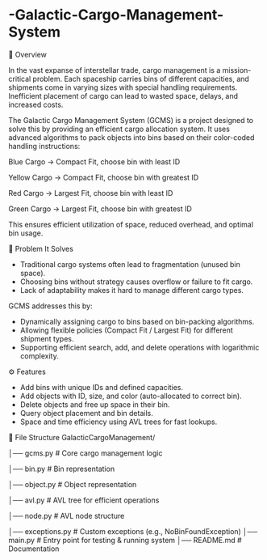 # -Galactic-Cargo-Management-System

🌌 Overview

In the vast expanse of interstellar trade, cargo management is a mission-critical problem. Each spaceship carries bins of different capacities, and shipments come in varying sizes with special handling requirements. Inefficient placement of cargo can lead to wasted space, delays, and increased costs.

The Galactic Cargo Management System (GCMS) is a project designed to solve this by providing an efficient cargo allocation system. It uses advanced algorithms to pack objects into bins based on their color-coded handling instructions:

Blue Cargo → Compact Fit, choose bin with least ID

Yellow Cargo → Compact Fit, choose bin with greatest ID

Red Cargo → Largest Fit, choose bin with least ID

Green Cargo → Largest Fit, choose bin with greatest ID

This ensures efficient utilization of space, reduced overhead, and optimal bin usage.

🧠 Problem It Solves

- Traditional cargo systems often lead to fragmentation (unused bin space).
- Choosing bins without strategy causes overflow or failure to fit cargo.
- Lack of adaptability makes it hard to manage different cargo types.

GCMS addresses this by:
- Dynamically assigning cargo to bins based on bin-packing algorithms.
- Allowing flexible policies (Compact Fit / Largest Fit) for different shipment types.
- Supporting efficient search, add, and delete operations with logarithmic complexity.

⚙️ Features
- Add bins with unique IDs and defined capacities.
- Add objects with ID, size, and color (auto-allocated to correct bin).
- Delete objects and free up space in their bin.
- Query object placement and bin details.
- Space and time efficiency using AVL trees for fast lookups.

📂 File Structure
GalacticCargoManagement/

│── gcms.py         # Core cargo management logic

│── bin.py          # Bin representation

│── object.py       # Object representation

│── avl.py          # AVL tree for efficient operations

│── node.py         # AVL node structure

│── exceptions.py   # Custom exceptions (e.g., NoBinFoundException)
│── main.py         # Entry point for testing & running system
│── README.md       # Documentation
